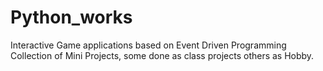# Python_works
Interactive Game applications based on Event Driven Programming 
Collection of Mini Projects, some done as class projects others as Hobby. 
